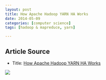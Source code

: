 ```yaml
---
layout: post
title: How Apache Hadoop YARN HA Works
date: 2014-05-09
categories: [computer science]
tags: [hadoop & mapreduce, yarn]

---
```


## Article Source
* Title: [How Apache Hadoop YARN HA Works](https://blog.cloudera.com/blog/2014/05/how-apache-hadoop-yarn-ha-works/)

[![](http://sungsoo.github.com/images/resourcemanager.png)](http://sungsoo.github.com/images/resourcemanager.png)

